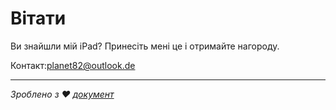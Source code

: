 # Вітати

Ви знайшли мій iPad? Принесіть мені це і отримайте нагороду.

Контакт:[planet82@outlook.de](mailto:planet82@outlook.de)

* * *

_Зроблено з ❤ [документ](https://docsify.js.org/)_
